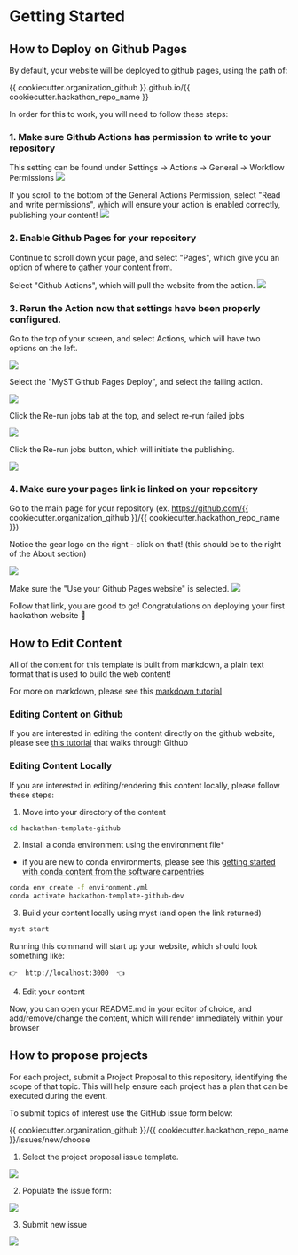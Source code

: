 # Getting Started

## How to Deploy on Github Pages
By default, your website will be deployed to github pages, using the path of:

{{ cookiecutter.organization_github }}.github.io/{{ cookiecutter.hackathon_repo_name }}

In order for this to work, you will need to follow these steps:

### 1. Make sure Github Actions has permission to write to your repository

This setting can be found under Settings -> Actions -> General -> Workflow Permissions
![](../images/github-workflow-permissions.png)


If you scroll to the bottom of the General Actions Permission, select "Read and write permissions", which will ensure your action is enabled correctly, publishing your content!
![](../images/github-workflow-read-write.png)

### 2. Enable Github Pages for your repository

Continue to scroll down your page, and select "Pages", which give you an option of where to gather your content from. 

Select "Github Actions", which will pull the website from the action.
![](../images/github-action-deploymen.png)


### 3. Rerun the Action now that settings have been properly configured.

Go to the top of your screen, and select Actions, which will have two options on the left. 

![](../images/view-action.png)

Select the "MyST Github Pages Deploy", and select the failing action.

![](../images/see-failing-action.png)

Click the Re-run jobs tab at the top, and select re-run failed jobs

![](../images/rerun-failing-jobs.png)

Click the Re-run jobs button, which will initiate the publishing.

![](../images/submit-failing-jobs.png)

### 4. Make sure your pages link is linked on your repository

Go to the main page for your repository (ex. https://github.com/{{ cookiecutter.organization_github }}/{{ cookiecutter.hackathon_repo_name }})

Notice the gear logo on the right - click on that! (this should be to the right of the About section)

![](../images/find-gear-logo.png)

Make sure the "Use your Github Pages website" is selected.
![](../images/use-github-pages-link.png)


Follow that link, you are good to go! Congratulations on deploying your first hackathon website 🚀

## How to Edit Content

All of the content for this template is built from markdown, a plain text format that is used to build the web content!

For more on markdown, please see this [markdown tutorial](https://www.markdowntutorial.com/)

### Editing Content on Github

If you are interested in editing the content directly on the github website, please see [this tutorial](https://docs.github.com/en/get-started/start-your-journey/hello-world) that walks through Github

### Editing Content Locally

If you are interested in editing/rendering this content locally, please follow these steps:

1. Move into your directory of the content

```bash
cd hackathon-template-github
```

2. Install a conda environment using the environment file*

* if you are new to conda environments, please see this [getting started with conda content from the software carpentries](https://edcarp.github.io/introduction-to-conda-for-data-scientists/02-working-with-environments/index.html)

```bash
conda env create -f environment.yml
conda activate hackathon-template-github-dev
```

3. Build your content locally using myst (and open the link returned)

```bash
myst start
```

Running this command will start up your website, which should look something like:

```👉  http://localhost:3000  👈```

4. Edit your content

Now, you can open your README.md in your editor of choice, and add/remove/change the content, which will render immediately within your browser



## How to propose projects

For each project, submit a Project Proposal to this repository, identifying the scope of that topic. This will help ensure each project has a plan that can be executed during the event.

To submit topics of interest use the GitHub issue form below:

{{ cookiecutter.organization_github }}/{{ cookiecutter.hackathon_repo_name }}/issues/new/choose

1. Select the project proposal issue template.

![](../images/select_project_proposal.png)

2. Populate the issue form:

![](../images/project_proposal_form.png)

3. Submit new issue

![](../images/submit_issue.png)